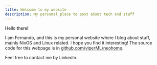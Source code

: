 ```yaml
---
title: Welcome to my website
description: My personal place to post about tech and stuff
---
```


Hello there!

I am Fernando, and this is my personal website where I blog about stuff, mainly NixOS and Linux related. I hope you find it interesting!
The source code for this webpage is in [github.com/viperML/neohome](https://github.com/viperML/neohome).

Feel free to contact me by LinkedIn.
